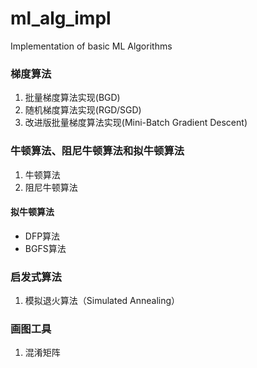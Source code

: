 # ml_alg_impl
Implementation of basic ML Algorithms

### 梯度算法

1. 批量梯度算法实现(BGD)
2. 随机梯度算法实现(RGD/SGD)
3. 改进版批量梯度算法实现(Mini-Batch Gradient Descent)

### 牛顿算法、阻尼牛顿算法和拟牛顿算法

1. 牛顿算法
2. 阻尼牛顿算法

#### 拟牛顿算法
- DFP算法
- BGFS算法


### 启发式算法

1. 模拟退火算法（Simulated Annealing）



### 画图工具
1. 混淆矩阵
